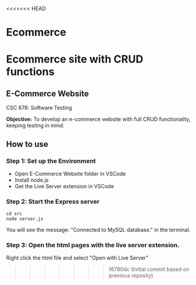 <<<<<<< HEAD
# Ecommerce
Ecommerce site with CRUD functions
=======

## E-Commerce Website
CSC 678: Software Testing

**Objective:**
To develop an e-commerce website with full CRUD functionality, keeping testing in mind.

## How to use
### Step 1: Set up the Environment
- Open E-Commerce Website folder in VSCode
- Install node.js
- Get the Live Server extension in VSCode

### Step 2: Start the Express server
```
cd src
node server.js
```
You will see the message: "Connected to MySQL database." in the terminal.

### Step 3: Open the html pages with the live server extension.
Right click the html file and select "Open with Live Server"



>>>>>>> f6780dc (Initial commit based on previous reposity)
